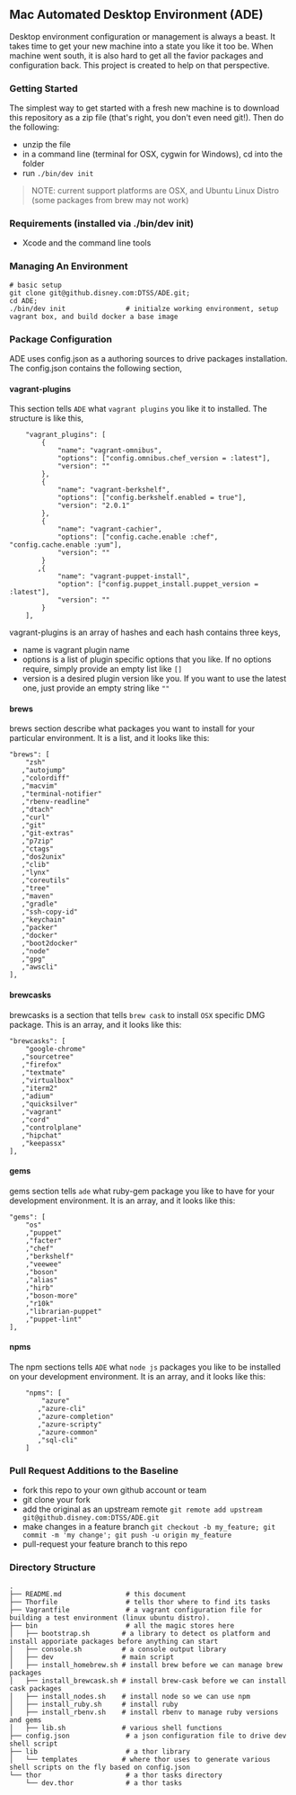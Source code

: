 ## Mac Automated Desktop Environment (ADE)

Desktop environment configuration or management is always a beast.  It takes time to get your new machine into a state you like it too be.  When machine went south, it is also hard to get all the favior packages and configuration back.  This project is created to help on that perspective.


### Getting Started

The simplest way to get started with a fresh new machine is to download this repository as a zip file (that's right, you don't even need git!). Then do the following:

- unzip the file
- in a command line (terminal for OSX, cygwin for Windows), cd into the folder
- run `./bin/dev init`

> NOTE: current support platforms are OSX, and Ubuntu Linux Distro (some packages from brew may not work)

### Requirements (installed via ./bin/dev init)

* Xcode and the command line tools

### Managing An Environment

```
# basic setup
git clone git@github.disney.com:DTSS/ADE.git;
cd ADE;
./bin/dev init               # initialze working environment, setup vagrant box, and build docker a base image

```

### Package Configuration

ADE uses config.json as a authoring sources to drive packages installation.  The config.json contains the following section,

#### vagrant-plugins
This section tells  `ADE` what `vagrant plugins` you like it to installed. The structure is like this,

```
    "vagrant_plugins": [
        {
            "name": "vagrant-omnibus",
            "options": ["config.omnibus.chef_version = :latest"],
            "version": ""
        },
        {
            "name": "vagrant-berkshelf",
            "options": ["config.berkshelf.enabled = true"],
            "version": "2.0.1"
        },
        {
            "name": "vagrant-cachier",
            "options": ["config.cache.enable :chef", "config.cache.enable :yum"],
            "version": ""
        }
       ,{
            "name": "vagrant-puppet-install",
            "option": ["config.puppet_install.puppet_version = :latest"],
            "version": ""
        }
    ],

```

vagrant-plugins is an array of hashes and each hash contains three keys,

* name is vagrant plugin name
* options is a list of plugin specific options that you like.  If no options require, simply provide an empty list like `[]`
* version is a desired plugin version like you.  If you want to use the latest one, just provide an empty string like `""`

#### brews

brews section describe what packages you want to install for your particular environment.  It is a list, and it looks like this:

```
"brews": [
    "zsh"
   ,"autojump"
   ,"colordiff"
   ,"macvim"
   ,"terminal-notifier"
   ,"rbenv-readline"
   ,"dtach"
   ,"curl"
   ,"git"
   ,"git-extras"
   ,"p7zip"
   ,"ctags"
   ,"dos2unix"
   ,"clib"
   ,"lynx"
   ,"coreutils"
   ,"tree"
   ,"maven"
   ,"gradle"
   ,"ssh-copy-id"
   ,"keychain"
   ,"packer"
   ,"docker"
   ,"boot2docker"
   ,"node"
   ,"gpg"
   ,"awscli"
],

```

#### brewcasks

brewcasks is a section that tells `brew cask` to install `OSX` specific DMG package.  This is an array, and it looks like this:

```
"brewcasks": [
    "google-chrome"
   ,"sourcetree"
   ,"firefox"
   ,"textmate"
   ,"virtualbox"
   ,"iterm2"
   ,"adium"
   ,"quicksilver"
   ,"vagrant"
   ,"cord"
   ,"controlplane"
   ,"hipchat"
   ,"keepassx"
],

```

#### gems
gems section tells `ade` what ruby-gem package you like to have for your development environment.  It is an array, and it looks like this:

```
"gems": [
    "os"
    ,"puppet"
    ,"facter"
    ,"chef"
    ,"berkshelf"
    ,"veewee"
    ,"boson"
    ,"alias"
    ,"hirb"
    ,"boson-more"
    ,"r10k"
    ,"librarian-puppet"
    ,"puppet-lint"
],
```

#### npms
The npm sections tells `ADE` what `node js` packages you like to be installed on your development environment.  It is an array, and it looks like this:

```
    "npms": [
        "azure"
       ,"azure-cli"
       ,"azure-completion"
       ,"azure-scripty"
       ,"azure-common"
       ,"sql-cli"
    ]
```

### Pull Request Additions to the Baseline

- fork this repo to your own github account or team
- git clone your fork
- add the original as an upstream remote `git remote add upstream git@github.disney.com:DTSS/ADE.git`
- make changes in a feature branch `git checkout -b my_feature; git commit -m 'my change'; git push -u origin my_feature`
- pull-request your feature branch to this repo



### Directory Structure

```
.
├── README.md                # this document
├── Thorfile                 # tells thor where to find its tasks
├── Vagrantfile              # a vagrant configuration file for building a test environment (linux ubuntu distro).
├── bin                      # all the magic stores here
│   ├── bootstrap.sh        # a library to detect os platform and install apporiate packages before anything can start
│   ├── console.sh          # a console output library
│   ├── dev                 # main script
│   ├── install_homebrew.sh # install brew before we can manage brew packages
│   ├── install_brewcask.sh # install brew-cask before we can install cask packages
│   ├── install_nodes.sh    # install node so we can use npm
│   ├── install_ruby.sh     # install ruby
│   ├── install_rbenv.sh    # install rbenv to manage ruby versions and gems
│   ├── lib.sh              # various shell functions
├── config.json              # a json configuration file to drive dev shell script
├── lib                      # a thor library
│   └── templates           # where thor uses to generate various shell scripts on the fly based on config.json
└── thor                     # a thor tasks directory
    └── dev.thor             # a thor tasks
```
